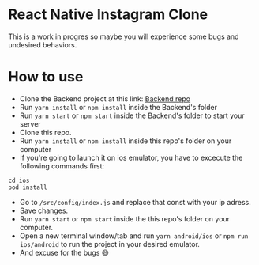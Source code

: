 # React Native Instagram Clone

This is a work in progres so maybe you will experience some bugs and undesired behaviors.

# How to use

- Clone the Backend project at this link: [Backend repo](https://github.com/SGarcia710/ig-clone-server)
- Run `yarn install` or `npm install` inside the Backend's folder
- Run `yarn start` or `npm start` inside the Backend's folder to start your server
- Clone this repo.
- Run `yarn install` or `npm install` inside this repo's folder on your computer
- If you're going to launch it on ios emulator, you have to excecute the following commands first:

```shell
cd ios
pod install
```

- Go to `/src/config/index.js` and replace that const with your ip adress.
- Save changes.
- Run `yarn start` or `npm start` inside the this repo's folder on your computer.
- Open a new terminal window/tab and run `yarn android/ios` or `npm run ios/android` to run the project in your desired emulator.
- And excuse for the bugs 😅

